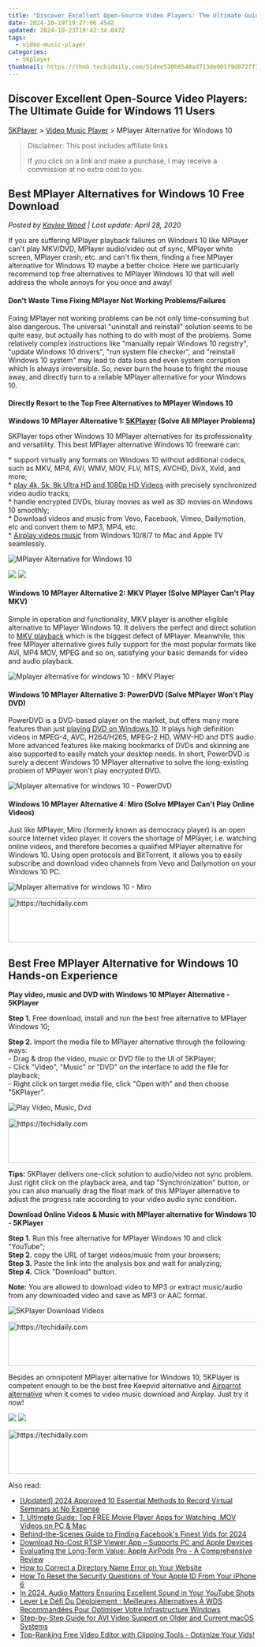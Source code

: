 ```yaml
---
title: "Discover Excellent Open-Source Video Players: The Ultimate Guide for Windows 11 Users"
date: 2024-10-19T19:27:06.454Z
updated: 2024-10-23T19:42:34.047Z
tags:
  - video-music-player
categories:
  - 5kplayer
thumbnail: https://thmb.techidaily.com/51dee520b6548ad713de001f9d872ff359ce7157fc9657d20a61cd8374fcc9ae.jpg
---
```


## Discover Excellent Open-Source Video Players: The Ultimate Guide for Windows 11 Users

[5KPlayer](https://tools.techidaily.com/5kplayer/products/) \> [Video Music Player](https://tools.techidaily.com/5kplayer/video-music-player/) \> MPlayer Alternative for Windows 10

>  Disclaimer: This post includes affiliate links
>
>  If you click on a link and make a purchase, I may receive a commission at no extra cost to you.
>

## Best MPlayer Alternatives for Windows 10 Free Download

 _Posted by [Kaylee Wood](https://www.quora.com/profile/Amanda-Hu-21) | Last update: April 28, 2020_

If you are suffering MPlayer playback failures on Windows 10 like MPlayer can't play MKV/DVD, MPlayer audio/video out of sync, MPlayer white screen, MPlayer crash, etc. and can't fix them, finding a free MPlayer alternative for Windows 10 maybe a better choice. Here we particularly recommend top free alternatives to MPlayer Windows 10 that will well address the whole annoys for you once and away! 

#### **Don't Waste Time Fixing MPlayer Not Working Problems/Failures**

Fixing MPlayer not working problems can be not only time-consuming but also dangerous. The universal "uninstall and reinstall" solution seems to be quite easy, but actually has nothing to do with most of the problems. Some relatively complex instructions like "manually repair Windows 10 registry", "update Windows 10 drivers", "run system file checker", and "reinstall Windows 10 system" may lead to data loss and even system corruption which is always irreversible. So, never burn the house to fright the mouse away, and directly turn to a reliable MPlayer alternative for your Windows 10.

#### **Directly Resort to the Top Free Alternatives to MPlayer Windows 10**

**Windows 10 MPlayer Alternative 1: [5KPlayer](https://tools.techidaily.com/5kplayer/products/) (Solve All MPlayer Problems)**

 5KPlayer tops other Windows 10 MPlayer alternatives for its professionality and versatility. This best MPlayer alternative Windows 10 freeware can: 

\* support virtually any formats on Windows 10 without additional codecs, such as MKV, MP4, AVI, WMV, MOV, FLV, MTS, AVCHD, DivX, Xvid, and more;  
 \* [play 4k, 5k, 8k Ultra HD and 1080p HD Videos](https://tools.techidaily.com/5kplayer/video-music-player/) with precisely synchronized video audio tracks;  
 \* handle encrypted DVDs, bluray movies as well as 3D movies on Windows 10 smoothly;   
 \* Download videos and music from Vevo, Facebook, Vimeo, Dailymotion, etc and convert them to MP3, MP4, etc.  
 \* [Airplay videos music](https://tools.techidaily.com/5kplayer/airplay/) from Windows 10/8/7 to Mac and Apple TV seamlessly.

![MPlayer Alternative for Windows 10](https://www.5kplayer.com/video-music-player/img/5kp-wmc-alternative-zjy.jpg) 

[![](https://www.5kplayer.com/video-music-player/../button/freedownwhitewin.png)](https://tools.techidaily.com/5kplayer/products/) [![](https://www.5kplayer.com/video-music-player/../button/freedownbackmac.png)](https://tools.techidaily.com/5kplayer/products/) 

#### **Windows 10 MPlayer Alternative 2: MKV Player (Solve MPlayer Can't Play MKV)**

Simple in operation and functionality, MKV player is another eligible alternative to MPlayer Windows 10\. It delivers the perfect and direct solution to [MKV playback](https://tools.techidaily.com/5kplayer/video-music-player/) which is the biggest defect of MPlayer. Meanwhile, this free MPlayer alternative gives fully support for the most popular formats like AVI, MP4 MOV, MPEG and so on, satisfying your basic demands for video and audio playback.

![Mplayer alternative for windows 10 - MKV Player](https://www.5kplayer.com/video-music-player/img/mkv-player-mp-408.jpg) 

#### **Windows 10 MPlayer Alternative 3: PowerDVD (Solve MPlayer Won't Play DVD)**

PowerDVD is a DVD-based player on the market, but offers many more features than just [playing DVD on Windows 10](https://tools.techidaily.com/5kplayer/video-music-player/). It plays high definition videos in MPEG-4, AVC, H264/H265, MPEG-2 HD, WMV-HD and DTS audio. More advanced features like making bookmarks of DVDs and skinning are also supported to easily match your desktop needs. In short, PowerDVD is surely a decent Windows 10 MPlayer alternative to solve the long-existing problem of MPlayer won't play encrypted DVD.

![Mplayer alternative for windows 10 - PowerDVD](https://www.5kplayer.com/video-music-player/img/powerdvd-mp-408.jpg) 

#### **Windows 10 MPlayer Alternative 4: Miro (Solve MPlayer Can't Play Online Videos)**

Just like MPlayer, Miro (formerly known as democracy player) is an open source Internet video player. It covers the shortage of MPlayer, i.e. watching online videos, and therefore becomes a qualified MPlayer alternative for Windows 10\. Using open protocols and BitTorrent, it allows you to easily subscribe and download video channels from Vevo and Dailymotion on your Windows 10 PC. 

![Mplayer alternative for windows 10 - Miro](https://www.5kplayer.com/video-music-player/img/miro-player-mp-408.jpg) 

<!-- affiliate ads begin -->
<a href="https://ephamedtechinc.pxf.io/c/5597632/2136612/26400" target="_top" id="2136612">
  <img src="//a.impactradius-go.com/display-ad/26400-2136612" border="0" alt="https://techidaily.com" width="728" height="90"/>
</a>
<img height="0" width="0" src="https://ephamedtechinc.pxf.io/i/5597632/2136612/26400" style="position:absolute;visibility:hidden;" border="0" />
<!-- affiliate ads end -->

## Best Free MPlayer Alternative for Windows 10 Hands-on Experience

**Play video, music and DVD with Windows 10 MPlayer Alternative - 5KPlayer**

**Step 1.** Free download, install and run the best free alternative to MPlayer Windows 10; 

**Step 2.** Import the media file to MPlayer alternative through the following ways:  
 \- Drag & drop the video, music or DVD file to the UI of 5KPlayer;  
 \- Click "Video", "Music" or "DVD" on the interface to add the file for playback;  
 \- Right click on target media file, click "Open with" and then choose "5KPlayer".

![Play Video, Music, Dvd](https://www.5kplayer.com/video-music-player/img/vlc-player-windows-8-xsy-050702.jpg) 

<!-- affiliate ads begin -->
<a href="https://aligracehair.sjv.io/c/5597632/2087253/19272" target="_top" id="2087253">
  <img src="//a.impactradius-go.com/display-ad/19272-2087253" border="0" alt="https://techidaily.com" width="728" height="90"/>
</a>
<img height="0" width="0" src="https://aligracehair.sjv.io/i/5597632/2087253/19272" style="position:absolute;visibility:hidden;" border="0" />
<!-- affiliate ads end -->

**Tips:** 5KPlayer delivers one-click solution to audio/video not sync problem. Just right click on the playback area, and tap "Synchronization" button, or you can also manually drag the float mark of this MPlayer alternative to adjust the progress rate according to your video audio sync condition.

**Download Online Videos & Music with MPlayer alternative for Windows 10 - 5KPlayer**

**Step 1.** Run this free alternative for MPlayer Windows 10 and click "YouTube";  
**Step 2.** copy the URL of target videos/music from your browsers;  
**Step 3.** Paste the link into the analysis box and wait for analyzing;  
**Step 4.** Click "Download" button. 

**Note:** You are allowed to download video to MP3 or extract music/audio from any downloaded video and save as MP3 or AAC format.

![5KPlayer Download Videos](https://www.5kplayer.com/video-music-player/../youtube-download/img/5k-alvin-chipmunks-yxt-102103.jpg) 

<!-- affiliate ads begin -->
<a href="https://unicoeye.pxf.io/c/5597632/2134227/18498" target="_top" id="2134227">
  <img src="//a.impactradius-go.com/display-ad/18498-2134227" border="0" alt="https://techidaily.com" width="728" height="90"/>
</a>
<img height="0" width="0" src="https://unicoeye.pxf.io/i/5597632/2134227/18498" style="position:absolute;visibility:hidden;" border="0" />
<!-- affiliate ads end -->

Besides an omnipotent MPlayer alternative for Windows 10, 5KPlayer is competent enough to be the best free Keepvid alternative and [Airparrot alternative](https://tools.techidaily.com/5kplayer/airplay/) when it comes to video music download and Airplay. Just try it now!

[![](https://www.5kplayer.com/video-music-player/../button/freedownwhitewin.png)](https://tools.techidaily.com/5kplayer/products/) [![](https://www.5kplayer.com/video-music-player/../button/freedownbackmac.png)](https://tools.techidaily.com/5kplayer/products/)

<!-- affiliate ads begin -->
<a href="https://ursime.pxf.io/c/5597632/2136536/16384" target="_top" id="2136536">
  <img src="//a.impactradius-go.com/display-ad/16384-2136536" border="0" alt="https://techidaily.com" width="728" height="90"/>
</a>
<img height="0" width="0" src="https://ursime.pxf.io/i/5597632/2136536/16384" style="position:absolute;visibility:hidden;" border="0" />
<!-- affiliate ads end -->

<ins class="adsbygoogle"
     style="display:block"
     data-ad-format="autorelaxed"
     data-ad-client="ca-pub-7571918770474297"
     data-ad-slot="1223367746"></ins>

<ins class="adsbygoogle"
     style="display:block"
     data-ad-client="ca-pub-7571918770474297"
     data-ad-slot="8358498916"
     data-ad-format="auto"
     data-full-width-responsive="true"></ins>

<span class="atpl-alsoreadstyle">Also read:</span>
<div><ul>
<li><a href="https://screen-sharing-recording.techidaily.com/updated-2024-approved-10-essential-methods-to-record-virtual-seminars-at-no-expense/"><u>[Updated] 2024 Approved 10 Essential Methods to Record Virtual Seminars at No Expense</u></a></li>
<li><a href="https://video-ai-editor.techidaily.com/1-ultimate-guide-top-free-movie-player-apps-for-watching-mov-videos-on-pc-and-mac/"><u>1. Ultimate Guide: Top FREE Movie Player Apps for Watching .MOV Videos on PC & Mac</u></a></li>
<li><a href="https://facebook-clips.techidaily.com/behind-the-scenes-guide-to-finding-facebooks-finest-vids-for-2024/"><u>Behind-the-Scenes Guide to Finding Facebook's Finest Vids for 2024</u></a></li>
<li><a href="https://video-ai-editor.techidaily.com/download-no-cost-rtsp-viewer-app-supports-pc-and-apple-devices/"><u>Download No-Cost RTSP Viewer App – Supports PC and Apple Devices</u></a></li>
<li><a href="https://technical-tips.techidaily.com/evaluating-the-long-term-value-apple-airpods-pro-a-comprehensive-review/"><u>Evaluating the Long-Term Value: Apple AirPods Pro - A Comprehensive Review</u></a></li>
<li><a href="https://common-error.techidaily.com/how-to-correct-a-directory-name-error-on-your-website/"><u>How to Correct a Directory Name Error on Your Website</u></a></li>
<li><a href="https://apple-account.techidaily.com/how-to-reset-the-security-questions-of-your-apple-id-from-your-iphone-6-by-drfone-ios/"><u>How To Reset the Security Questions of Your Apple ID From Your iPhone 6</u></a></li>
<li><a href="https://youtube-videos.techidaily.com/in-2024-audio-matters-ensuring-excellent-sound-in-your-youtube-shots/"><u>In 2024, Audio Matters Ensuring Excellent Sound in Your YouTube Shots</u></a></li>
<li><a href="https://discover-extraordinary.techidaily.com/lever-le-defi-du-deploiement-meilleures-alternatives-a-wds-recommandees-pour-optimiser-votre-infrastructure-windows/"><u>Lever Le Défi Du Déploiement : Meilleures Alternatives À WDS Recommandées Pour Optimiser Votre Infrastructure Windows</u></a></li>
<li><a href="https://video-ai-editor.techidaily.com/step-by-step-guide-for-avi-video-support-on-older-and-current-macos-systems/"><u>Step-by-Step Guide for AVI Video Support on Older and Current macOS Systems</u></a></li>
<li><a href="https://video-ai-editor.techidaily.com/top-ranking-free-video-editor-with-clipping-tools-optimize-your-vids/"><u>Top-Ranking Free Video Editor with Clipping Tools - Optimize Your Vids!</u></a></li>
</ul></div>

